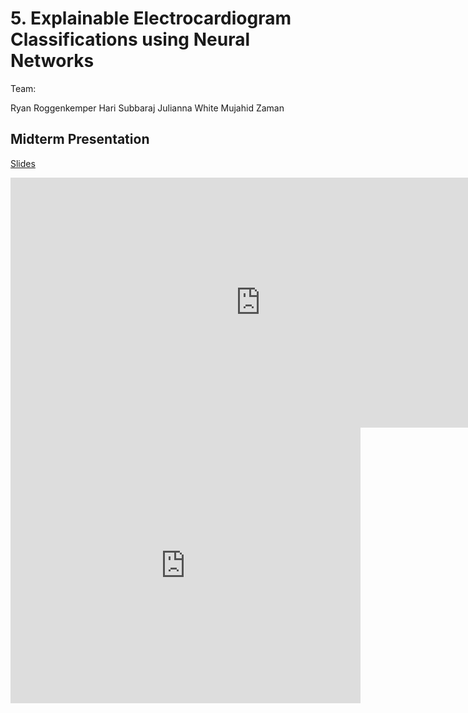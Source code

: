 # 5. Explainable Electrocardiogram Classifications using Neural Networks

Team:

Ryan Roggenkemper
Hari Subbaraj
Julianna White
Mujahid Zaman

## Midterm Presentation

[Slides](midterm/5.pptx)

<center><iframe src="http://docs.google.com/gview?url=http://courses.d2l.ai/berkeley-stat-157/projects/midterm/5.pptx&embedded=true"
    style="width:800px; height:400px;" frameborder="0"></iframe></center>

<center><iframe width="560" height="441" src="https://www.youtube.com/embed/PJlgGMWtzSc" frameborder="0" allowfullscreen></iframe></center>
